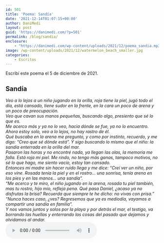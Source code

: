```yaml
---
id: 501
title: 'Poema: Sandía'
date: '2021-12-14T01:07:15+00:00'
author: DaniMedi
layout: post
guid: 'https://danimedi.com/?p=501'
permalink: /blog/sandia/
enclosure:
    - "https://danimedi.com/wp-content/uploads/2021/12/poema_sandia.mp3\n2270600\naudio/mpeg\n"
image: /wp-content/uploads/2021/12/watermelon_beach_smaller.jpg
categories:
    - Escritos
---
```


Escribí este poema el 5 de diciembre de 2021.

## Sandía

<em>
Veo a lo lejos a un niño  
jugando en la orilla,  
roja tiene la piel,  
jugó todo el día,  
está cansado,  
tiene sudor en la frente,  
en la cara un poco de arena  
y un poco de preocupación.  
<br>
Veo que cavan sus manos pequeñas,  
buscando algo,  
presiento  
que sé lo que es.  
<br>
Me acerco más  
y ya no lo veo,  
hacia dónde se fue,  
ya no lo encuentro.  
Ahora estoy solo,  
veo a lo lejos,  
no hay rastro de él.  
<br>
Qué buscaba en la arena me pregunto,  
y como por instinto, recuerdo, y me digo:  
“Creo que sé dónde está”.  
Y sigo buscando lo mismo que el niño:  
la sandía enterrada en la orilla del mar.  
<br>
Pasaron las horas  
y no encontré nada,  
ya llegan las olas,  
la memoria me falla.  
Está roja mi piel.  
Me rindo, no tengo más ganas,  
tampoco motivos,  
no sé lo que hago,  
me siento vacío,  
estoy tan cansado.  
<br>
Entonces mi madre  
sin hacer ruido  
llega y me dice:  
“Creí ver un niño,  
por eso vine.  
Rosada tenía la piel  
y en el rostro… una sonrisa,  
tenía arena en los pies  
y en las manos… una sandía”.  
<br>
“Me acerco y te miro,  
el niño jugando en la arena,  
rosada tu piel también,  
mas tu rostro, hijo mío,  
refleja pena.  
Qué pasa Daniel,  
¿acaso ya no disfrutas la brisa?  
Recuerda que siempre te he dicho:  
no vivas con prisa.”  
<br>
“Nunca haces caso, ¿ves?  
Regresemos  
que ya es mediodía,  
vayamos a compartir  
una sandía en familia”.  
<br>
Y nos vamos  
juntos y solos  
por la playa  
y por detrás el mar,  
el testigo,  
va borrando las huellas  
y enterrando las cosas  
del pasado  
que dejamos  
y olvidamos  
al andar.  
</em>
<br>
<audio controls>
  <source src="/assets/audios/poema_sandia.mp3" type="audio/mpeg">
</audio>
